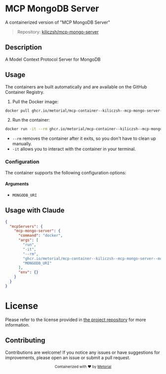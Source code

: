 
# MCP MongoDB Server

A containerized version of "MCP MongoDB Server"

> Repository: [kiliczsh/mcp-mongo-server](https://github.com/kiliczsh/mcp-mongo-server)

## Description

A Model Context Protocol Server for MongoDB


## Usage

The containers are built automatically and are available on the GitHub Container Registry.

1. Pull the Docker image:

```bash
docker pull ghcr.io/metorial/mcp-container--kiliczsh--mcp-mongo-server--mcp-mongo-server
```

2. Run the container:

```bash
docker run -it --rm ghcr.io/metorial/mcp-container--kiliczsh--mcp-mongo-server--mcp-mongo-server MONGODB_URI
```

- `--rm` removes the container after it exits, so you don't have to clean up manually.
- `-it` allows you to interact with the container in your terminal.


### Configuration

The container supports the following configuration options:


#### Arguments

- `MONGODB_URI`






## Usage with Claude

```json
{
  "mcpServers": {
    "mcp-mongo-server": {
      "command": "docker",
      "args": [
        "run",
        "-it",
        "--rm",
        "ghcr.io/metorial/mcp-container--kiliczsh--mcp-mongo-server--mcp-mongo-server",
        "MONGODB_URI"
      ],
      "env": {}
    }
  }
}
```

# License

Please refer to the license provided in [the project repository](https://github.com/kiliczsh/mcp-mongo-server) for more information.

## Contributing

Contributions are welcome! If you notice any issues or have suggestions for improvements, please open an issue or submit a pull request.

<div align="center">
  <sub>Containerized with ❤️ by <a href="https://metorial.com">Metorial</a></sub>
</div>
  